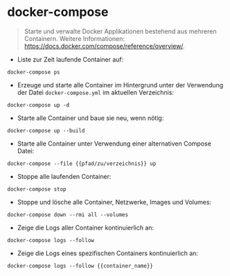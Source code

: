 # docker-compose

> Starte und verwalte Docker Applikationen bestehend aus mehreren Containern.
> Weitere Informationen: <https://docs.docker.com/compose/reference/overview/>.

- Liste zur Zeit laufende Container auf:

`docker-compose ps`

- Erzeuge und starte alle Container im Hintergrund unter der Verwendung der Datei `docker-compose.yml` im aktuellen Verzeichnis:

`docker-compose up -d`

- Starte alle Container und baue sie neu, wenn nötig:

`docker-compose up --build`

- Starte alle Container unter Verwendung einer alternativen Compose Datei:

`docker-compose --file {{pfad/zu/verzeichnis}} up`

- Stoppe alle laufenden Container:

`docker-compose stop`

- Stoppe und lösche alle Container, Netzwerke, Images und Volumes:

`docker-compose down --rmi all --volumes`

- Zeige die Logs aller Container kontinuierlich an:

`docker-compose logs --follow`

- Zeige die Logs eines spezifischen Containers kontinuierlich an:

`docker-compose logs --follow {{container_name}}`
